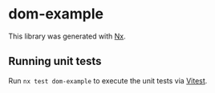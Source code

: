 # dom-example

This library was generated with [Nx](https://nx.dev).

## Running unit tests

Run `nx test dom-example` to execute the unit tests via [Vitest](https://vitest.dev/).
